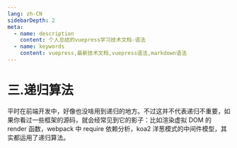 ```yaml
---
lang: zh-CN
sidebarDepth: 2
meta:
  - name: description
    content: 个人总结的vuepress学习技术文档-语法
  - name: keywords
    content: vuepress,最新技术文档,vuepress语法,markdown语法
---
```


# 三.递归算法

平时在前端开发中，好像也没啥用到递归的地方。不过这并不代表递归不重要，如果你看过一些框架的源码，就会经常见到它的影子：比如渲染虚拟 DOM 的 render 函数，webpack 中 require 依赖分析，koa2 洋葱模式的中间件模型，其实都运用了递归算法。
